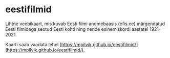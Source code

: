 # eestifilmid

Lihtne veebikaart, mis kuvab Eesti filmi andmebaasis (efis.ee) märgendatud Eesti filmidega seotud Eesti kohti ning nende esinemiskordi aastatel 1921-2021.

Kaarti saab vaadata lehel [https://mpilvik.github.io/eestifilmid/](https://mpilvik.github.io/eestifilmid/).  
